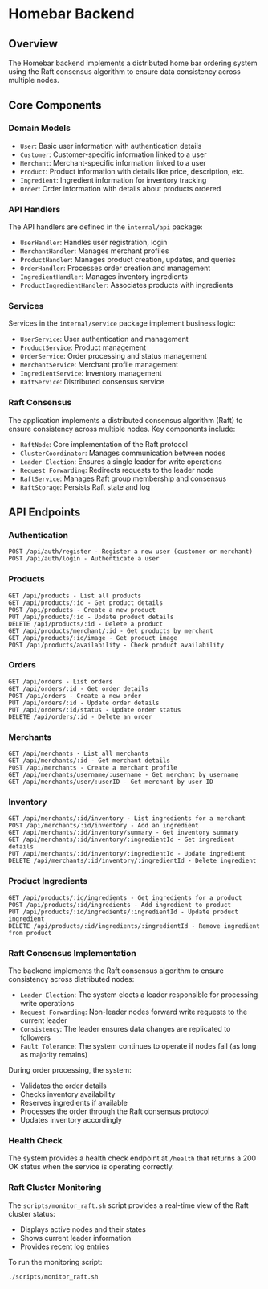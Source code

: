 # Homebar Backend

## Overview

The Homebar backend implements a distributed home bar ordering system using the Raft consensus algorithm to ensure data consistency across multiple nodes. 


## Core Components

### Domain Models
- `User`: Basic user information with authentication details
- `Customer`: Customer-specific information linked to a user
- `Merchant`: Merchant-specific information linked to a user
- `Product`: Product information with details like price, description, etc.
- `Ingredient`: Ingredient information for inventory tracking
- `Order`: Order information with details about products ordered

### API Handlers

The API handlers are defined in the `internal/api` package:

- `UserHandler`: Handles user registration, login
- `MerchantHandler`: Manages merchant profiles
- `ProductHandler`: Manages product creation, updates, and queries
- `OrderHandler`: Processes order creation and management
- `IngredientHandler`: Manages inventory ingredients
- `ProductIngredientHandler`: Associates products with ingredients

### Services

Services in the `internal/service` package implement business logic:

- `UserService`: User authentication and management
- `ProductService`: Product management
- `OrderService`: Order processing and status management
- `MerchantService`: Merchant profile management
- `IngredientService`: Inventory management
- `RaftService`: Distributed consensus service

### Raft Consensus

The application implements a distributed consensus algorithm (Raft) to ensure consistency across multiple nodes. Key components include:

- `RaftNode`: Core implementation of the Raft protocol
- `ClusterCoordinator`: Manages communication between nodes
- `Leader Election`: Ensures a single leader for write operations
- `Request Forwarding`: Redirects requests to the leader node
- `RaftService`: Manages Raft group membership and consensus
- `RaftStorage`: Persists Raft state and log


## API Endpoints

### Authentication

```
POST /api/auth/register - Register a new user (customer or merchant)
POST /api/auth/login - Authenticate a user
```

### Products

```
GET /api/products - List all products
GET /api/products/:id - Get product details
POST /api/products - Create a new product
PUT /api/products/:id - Update product details
DELETE /api/products/:id - Delete a product
GET /api/products/merchant/:id - Get products by merchant
GET /api/products/:id/image - Get product image
POST /api/products/availability - Check product availability
```

### Orders

```
GET /api/orders - List orders
GET /api/orders/:id - Get order details
POST /api/orders - Create a new order
PUT /api/orders/:id - Update order details
PUT /api/orders/:id/status - Update order status
DELETE /api/orders/:id - Delete an order
```

### Merchants

```
GET /api/merchants - List all merchants
GET /api/merchants/:id - Get merchant details
POST /api/merchants - Create a merchant profile
GET /api/merchants/username/:username - Get merchant by username
GET /api/merchants/user/:userID - Get merchant by user ID
```

### Inventory

```
GET /api/merchants/:id/inventory - List ingredients for a merchant
POST /api/merchants/:id/inventory - Add an ingredient
GET /api/merchants/:id/inventory/summary - Get inventory summary
GET /api/merchants/:id/inventory/:ingredientId - Get ingredient details
PUT /api/merchants/:id/inventory/:ingredientId - Update ingredient
DELETE /api/merchants/:id/inventory/:ingredientId - Delete ingredient
```


### Product Ingredients

```
GET /api/products/:id/ingredients - Get ingredients for a product
POST /api/products/:id/ingredients - Add ingredient to product
PUT /api/products/:id/ingredients/:ingredientId - Update product ingredient
DELETE /api/products/:id/ingredients/:ingredientId - Remove ingredient from product
```

### Raft Consensus Implementation

The backend implements the Raft consensus algorithm to ensure consistency across distributed nodes:

- `Leader Election`: The system elects a leader responsible for processing write operations
- `Request Forwarding`: Non-leader nodes forward write requests to the current leader
- `Consistency`: The leader ensures data changes are replicated to followers
- `Fault Tolerance`: The system continues to operate if nodes fail (as long as majority remains)

During order processing, the system:
- Validates the order details
- Checks inventory availability
- Reserves ingredients if available
- Processes the order through the Raft consensus protocol
- Updates inventory accordingly

### Health Check

The system provides a health check endpoint at `/health` that returns a 200 OK status when the service is operating correctly.

### Raft Cluster Monitoring

The `scripts/monitor_raft.sh` script provides a real-time view of the Raft cluster status:

- Displays active nodes and their states
- Shows current leader information
- Provides recent log entries

To run the monitoring script:

```
./scripts/monitor_raft.sh
```
